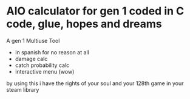 # AIO calculator for gen 1 coded in C code, glue, hopes and dreams
A gen 1 Multiuse Tool
- in spanish for no reason at all
- damage calc
- catch probability calc
- interactive menu (wow)

by using this i have the rights of your soul and your 128th game in your steam library
